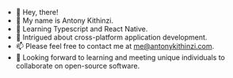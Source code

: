 - 👋 Hey, there!
- 🙂 My name is Antony Kithinzi.
- 🌱 Learning Typescript and React Native.
- 🤔 Intrigued about cross-platform application development.
- 📫 Please feel free to contact me at [me@antonykithinzi.com](mailto:me@antonykithinzi.com).
- 💞 Looking forward to learning and meeting unique individuals to collaborate on open-source software.
 <!---
- 👀 I’m interested in ...
- 🌱 I’m currently learning ...
- 📫 How to reach me ...
- 💞️ I’m looking to collaborate on...

Tony-MK/Tony-MK is a ✨ unique ✨ repository because its `README.md` (this file) appears on your GitHub profile.
You can click the Preview link to take a look at your changes.
--->
